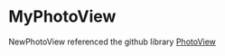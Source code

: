 # MyPhotoView
NewPhotoView
referenced the github library [PhotoView](https://github.com/chrisbanes/PhotoView)
